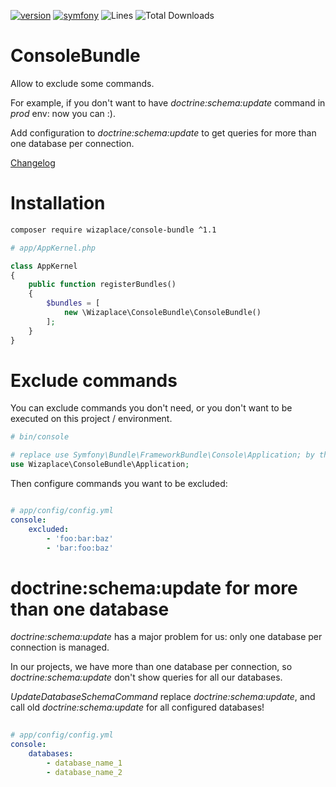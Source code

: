 [![version](https://img.shields.io/badge/version-1.1.1-green.svg)](https://github.com/wizaplace/console-bundle)
[![symfony](https://img.shields.io/badge/symfony/symfony-^2.3%20||%20^3.0-blue.svg)](https://symfony.com)
![Lines](https://img.shields.io/badge/code%20lines-370-green.svg)
![Total Downloads](https://poser.pugx.org/wizaplace/console-bundle/downloads)

# ConsoleBundle

Allow to exclude some commands.

For example, if you don't want to have _doctrine:schema:update_ command in _prod_ env: now you can :).

Add configuration to _doctrine:schema:update_ to get queries for more than one database per connection.

[Changelog](changelog.md)

# Installation

```bash
composer require wizaplace/console-bundle ^1.1
```

```php
# app/AppKernel.php

class AppKernel
{
    public function registerBundles()
    {
        $bundles = [
            new \Wizaplace\ConsoleBundle\ConsoleBundle()
        ];
    }
}
```

# Exclude commands

You can exclude commands you don't need, or you don't want to be executed on this project / environment.

```php
# bin/console

# replace use Symfony\Bundle\FrameworkBundle\Console\Application; by this one
use Wizaplace\ConsoleBundle\Application;
```

Then configure commands you want to be excluded:
```yaml

# app/config/config.yml
console:
    excluded:
        - 'foo:bar:baz'
        - 'bar:foo:baz'
```

# doctrine:schema:update for more than one database

_doctrine:schema:update_ has a major problem for us: only one database per connection is managed.

In our projects, we have more than one database per connection, so _doctrine:schema:update_ don't show queries for all our databases.
 
_UpdateDatabaseSchemaCommand_ replace _doctrine:schema:update_, and call old _doctrine:schema:update_ for all configured databases!
 
```yaml
 
# app/config/config.yml
console:
    databases:
        - database_name_1
        - database_name_2
```
